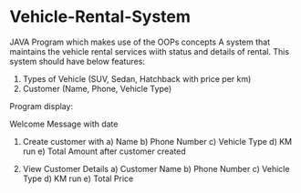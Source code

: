 # Vehicle-Rental-System
JAVA Program which makes use of  the OOPs concepts
A system that maintains the vehicle rental services wiith status and details of rental. This system should have below features:
1) Types of Vehicle (SUV, Sedan, Hatchback with price per km)
2) Customer (Name, Phone, Vehicle Type)

Program display:

Welcome Message with date
1) Create customer with 
a) Name
b) Phone Number
c) Vehicle Type
d) KM run
e) Total Amount after customer created

2) View Customer Details
a) Customer Name
b) Phone Number
c) Vehicle Type
d) KM run
e) Total Price
